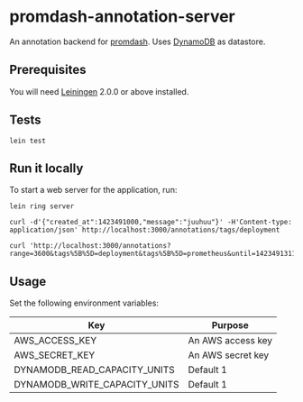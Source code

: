 # promdash-annotation-server

An annotation backend for [promdash](http://prometheus.io/docs/visualization/promdash/).
Uses [DynamoDB](https://aws.amazon.com/dynamodb/) as datastore.

## Prerequisites

You will need [Leiningen][] 2.0.0 or above installed.

[leiningen]: https://github.com/technomancy/leiningen

## Tests

    lein test

## Run it locally

To start a web server for the application, run:

    lein ring server

    curl -d'{"created_at":1423491000,"message":"juuhuu"}' -H'Content-type: application/json' http://localhost:3000/annotations/tags/deployment

    curl 'http://localhost:3000/annotations?range=3600&tags%5B%5D=deployment&tags%5B%5D=prometheus&until=1423491311.424'

## Usage

Set the following environment variables:

| Key                             | Purpose               |
| ------------------------------- | --------------------- |
| AWS_ACCESS_KEY                  | An AWS access key     |
| AWS_SECRET_KEY                  | An AWS secret key     |
| DYNAMODB_READ_CAPACITY_UNITS    | Default 1             |
| DYNAMODB_WRITE_CAPACITY_UNITS   | Default 1             |
